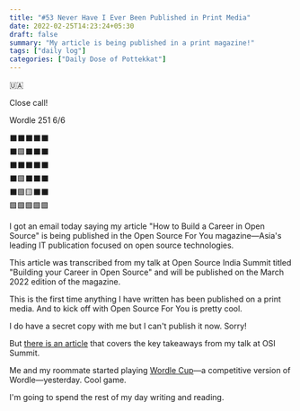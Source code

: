 ```yaml
---
title: "#53 Never Have I Ever Been Published in Print Media"
date: 2022-02-25T14:23:24+05:30
draft: false
summary: "My article is being published in a print magazine!"
tags: ["daily log"]
categories: ["Daily Dose of Pottekkat"]
---
```


🇺🇦

Close call!

Wordle 251 6/6

⬛⬛⬛⬛⬛\
⬛🟩⬛⬛⬛\
⬛⬛⬛⬛⬛\
⬛🟩⬛⬛⬛\
⬛🟩🟨⬛⬛\
🟩🟩🟩🟩🟩

I got an email today saying my article "How to Build a Career in Open Source" is being published in the Open Source For You magazine—Asia's leading IT publication focused on open source technologies.

This article was transcribed from my talk at Open Source India Summit titled "Building your Career in Open Source" and will be published on the March 2022 edition of the magazine.

This is the first time anything I have written has been published on a print media. And to kick off with Open Source For You is pretty cool.

I do have a secret copy with me but I can't publish it now. Sorry!

But [there is an article](/posts/building-your-career-in-open-source/) that covers the key takeaways from my talk at OSI Summit.

Me and my roommate started playing [Wordle Cup](https://wordlecup.io/)—a competitive version of Wordle—yesterday. Cool game.

I'm going to spend the rest of my day writing and reading.
